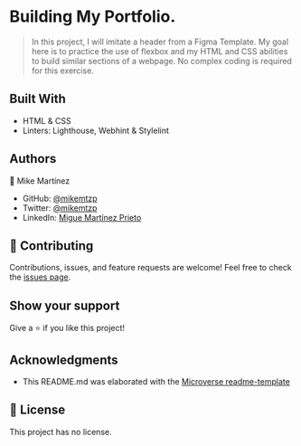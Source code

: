 # Building My Portfolio.
> In this project, I will imitate a header from a Figma Template. My goal here is to practice the use of flexbox and my HTML and CSS abilities to build similar sections of a webpage. No complex coding is required for this exercise.

## Built With
- HTML & CSS
- Linters: Lighthouse, Webhint & Stylelint

## Authors
👤 Mike Martínez

- GitHub: [@mikemtzp](https://github.com/mikemtzp)
- Twitter: [@mikemtzp](https://twitter.com/mikemtzp)
- LinkedIn: [Migue Martínez Prieto](https://www.linkedin.com/in/miguel-mart%C3%ADnez-prieto-a42406166/)

## 🤝 Contributing
Contributions, issues, and feature requests are welcome!
Feel free to check the [issues page](https://github.com/mikemtzp/my-portfolio/issues).

## Show your support
Give a ⭐️ if you like this project!

## Acknowledgments
- This README.md was elaborated with the [Microverse readme-template](https://github.com/microverseinc/readme-template)

## 📝 License
This project has no license.
